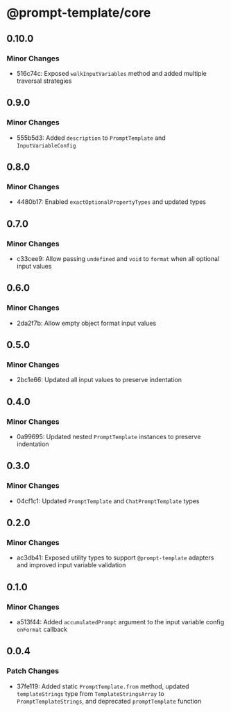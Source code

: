 # @prompt-template/core

## 0.10.0

### Minor Changes

- 516c74c: Exposed `walkInputVariables` method and added multiple traversal strategies

## 0.9.0

### Minor Changes

- 555b5d3: Added `description` to `PromptTemplate` and `InputVariableConfig`

## 0.8.0

### Minor Changes

- 4480b17: Enabled `exactOptionalPropertyTypes` and updated types

## 0.7.0

### Minor Changes

- c33cee9: Allow passing `undefined` and `void` to `format` when all optional input values

## 0.6.0

### Minor Changes

- 2da2f7b: Allow empty object format input values

## 0.5.0

### Minor Changes

- 2bc1e66: Updated all input values to preserve indentation

## 0.4.0

### Minor Changes

- 0a99695: Updated nested `PromptTemplate` instances to preserve indentation

## 0.3.0

### Minor Changes

- 04cf1c1: Updated `PromptTemplate` and `ChatPromptTemplate` types

## 0.2.0

### Minor Changes

- ac3db41: Exposed utility types to support `@prompt-template` adapters and improved input variable validation

## 0.1.0

### Minor Changes

- a513f44: Added `accumulatedPrompt` argument to the input variable config `onFormat` callback

## 0.0.4

### Patch Changes

- 37fe119: Added static `PromptTemplate.from` method, updated `templateStrings` type from `TemplateStringsArray` to `PromptTemplateStrings`, and deprecated `promptTemplate` function
